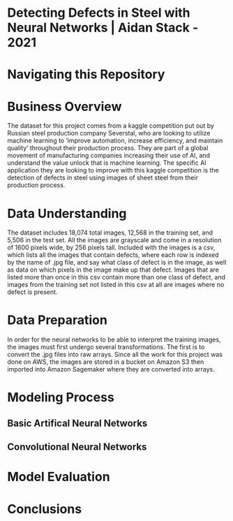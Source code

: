 #  Detecting Defects in Steel with Neural Networks | Aidan Stack - 2021

# Navigating this Repository


# Business Overview 

The dataset for this project comes from a kaggle competition put out by Russian steel production company Severstal, who are looking to utilize machine learning to ‘improve automation, increase efficiency, and maintain quality’ throughout their production process. They are part of a global movement of manufacturing companies increasing their use of AI, and understand the value unlock that is machine learning. The specific AI application they are looking to improve with this kaggle competition is the detection of defects in steel using images of sheet steel from their production process.

# Data Understanding 

The dataset includes 18,074 total images, 12,568 in the training set, and 5,506 in the test set. All the images are grayscale and come in a resolution of 1600 pixels wide, by 256 pixels tall. Included with the images is a csv, which lists all the images that contain defects, where each row is indexed by the name of .jpg file, and say what class of defect is in the image, as well as data on which pixels in the image make up that defect. Images that are listed more than once in this csv contain more than one class of defect, and images from the training set not listed in this csv at all are images where no defect is present.

# Data Preparation 

In order for the neural networks to be able to interpret the training images, the images must first undergo several transformations. The first is to convert the .jpg files into raw arrays. Since all the work for this project was done on AWS, the images are stored in a bucket on Amazon S3 then imported into Amazon Sagemaker where they are converted into arrays.

# Modeling Process

  ## Basic Artifical Neural Networks

  ## Convolutional Neural Networks 

# Model Evaluation 

# Conclusions
